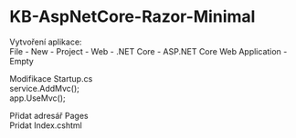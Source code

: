 # KB-AspNetCore-Razor-Minimal
Vytvoření aplikace:  
File - New - Project - Web - .NET Core - ASP.NET Core Web Application - Empty

Modifikace Startup.cs  
service.AddMvc();  
app.UseMvc();
    
Přidat adresář Pages  
Pridat Index.cshtml
